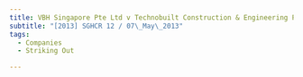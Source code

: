 ```yaml
---
title: VBH Singapore Pte Ltd v Technobuilt Construction & Engineering Pte Ltd 
subtitle: "[2013] SGHCR 12 / 07\_May\_2013"
tags:
  - Companies
  - Striking Out

---
```



